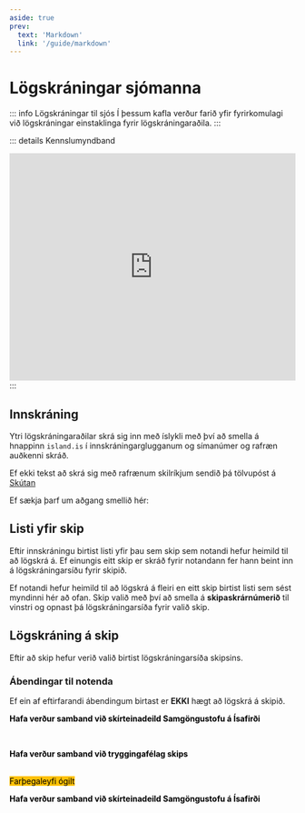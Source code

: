 ```yaml
---
aside: true
prev:
  text: 'Markdown'
  link: '/guide/markdown'
---    
```




# Lögskráningar sjómanna

::: info Lögskráningar til sjós
Í þessum kafla verður farið yfir fyrirkomulagi við lögskráningar einstaklinga fyrir lögskráningaraðila.
:::

::: details Kennslumyndband
<iframe width="100%" height="400" src="https://www.youtube.com/embed/rpryUT-Ijlg" title="YouTube video player" frameborder="0" allow="accelerometer; autoplay; clipboard-write; encrypted-media; gyroscope; picture-in-picture; web-share" allowfullscreen="allowfullscreen"
        mozallowfullscreen="mozallowfullscreen" 
        msallowfullscreen="msallowfullscreen" 
        oallowfullscreen="oallowfullscreen" 
        webkitallowfullscreen="webkitallowfullscreen"></iframe>
:::

## Innskráning

Ytri lögskráningaraðilar skrá sig inn með íslykli með því að smella á hnappinn `island.is` í innskráningarglugganum og símanúmer og rafræn auðkenni skráð. 

Ef ekki tekst að skrá sig með rafrænum skilríkjum sendið þá tölvupóst á [Skútan](mailto:skutan@samgongustofa.is)

Ef sækja þarf um aðgang smellið hér: 



## Listi yfir skip

Eftir innskráningu birtist listi yfir þau sem skip sem notandi hefur heimild til að lögskrá á. Ef einungis eitt skip er skráð fyrir notandann fer hann beint inn á lögskráningarsíðu fyrir skipið.

<!-- <figure>
  <img src='/images/log/log-skipalisti.png'>
  <figcaption>Skip sem lögskráningaraðili hefur leyfi til þess að lögskrá á</figcaption>
</figure> -->

Ef notandi hefur heimild til að lögskrá á fleiri en eitt skip birtist listi sem sést myndinni hér að ofan. Skip valið með því að smella á **skipaskrárnúmerið** til vinstri og opnast þá lögskráningarsíða fyrir valið skip.



## Lögskráning á skip

Eftir að skip hefur verið valið birtist lögskráningarsíða skipsins.

<!-- <figure>
  <img src='/images/log/log-logskra.png'>
  <figcaption>Lögskráningarsíða skips.</figcaption>
</figure>
 -->

### Ábendingar til notenda

Ef ein af eftirfarandi ábendingum birtast er **EKKI** hægt að lögskrá á skipið. 

<Badge text="Haffæriskírteini ógilt" style="background: #ffc107 !important; color: black;"/>

**Hafa verður samband við skírteinadeild Samgöngustofu á Ísafirði**

<br/>
<Badge text="Vantar áhafnatryggingu" style="background: #ffc107 !important; color: black;"/>

**Hafa verður samband við tryggingafélag skips**

<br/>
<span  style="background: #ffc107 !important; color: black;">Farþegaleyfi ógilt</span>

**Hafa verður samband við skírteinadeild Samgöngustofu á Ísafirði**




    